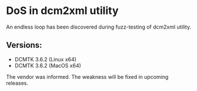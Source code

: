 # DoS in dcm2xml utility

An endless loop has been discovered during fuzz-testing of dcm2xml utility.

## Versions:
* DCMTK 3.6.2 (Linux x64)
* DCMTK 3.6.2 (MacOS x64)

The vendor was informed. The weakness will be fixed in upcoming releases.
